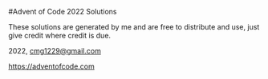 #Advent of Code 2022 Solutions

These solutions are generated by me and are free to distribute and use, just give credit where credit is due.

2022, cmg1229@gmail.com

https://adventofcode.com